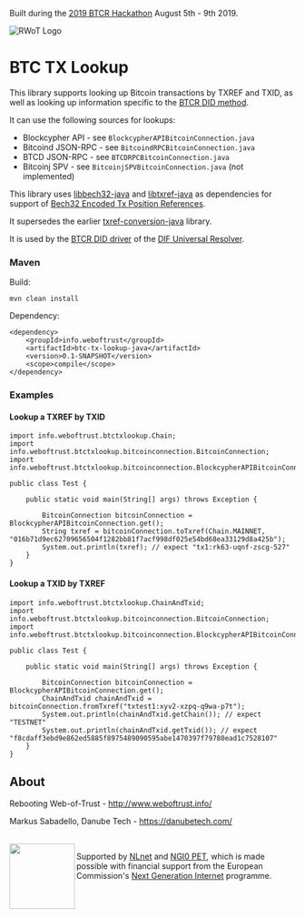 Built during the [2019 BTCR Hackathon](https://weboftrustinfo.github.io/btcr-hackathon-2019/) August 5th - 9th 2019.

![RWoT Logo](https://github.com/WebOfTrustInfo/ld-signatures-java/blob/master/wot-logo.png?raw=true)

# BTC TX Lookup

This library supports looking up Bitcoin transactions by TXREF and TXID, as well as looking up information specific to the [BTCR DID method](https://w3c-ccg.github.io/didm-btcr/).

It can use the following sources for lookups:

 * Blockcypher API - see `BlockcypherAPIBitcoinConnection.java`
 * Bitcoind JSON-RPC - see `BitcoindRPCBitcoinConnection.java`
 * BTCD JSON-RPC - see `BTCDRPCBitcoinConnection.java`
 * Bitcoinj SPV - see `BitcoinjSPVBitcoinConnection.java` (not implemented)

This library uses [libbech32-java](https://github.com/dcdpr/libbech32-java) and [libtxref-java](https://github.com/dcdpr/libtxref-java) as dependencies for support of [Bech32 Encoded Tx Position References](https://github.com/bitcoin/bips/blob/master/bip-0136.mediawiki).

It supersedes the earlier [txref-conversion-java](https://github.com/WebOfTrustInfo/txref-conversion-java/) library.

It is used by the [BTCR DID driver](https://github.com/decentralized-identity/universal-resolver/tree/master/drivers/btcr/) of the [DIF Universal Resolver](https://github.com/decentralized-identity/universal-resolver/).

### Maven

Build:

	mvn clean install

Dependency:

	<dependency>
		<groupId>info.weboftrust</groupId>
		<artifactId>btc-tx-lookup-java</artifactId>
		<version>0.1-SNAPSHOT</version>
		<scope>compile</scope>
	</dependency>

### Examples

#### Lookup a TXREF by TXID

	import info.weboftrust.btctxlookup.Chain;
	import info.weboftrust.btctxlookup.bitcoinconnection.BitcoinConnection;
	import info.weboftrust.btctxlookup.bitcoinconnection.BlockcypherAPIBitcoinConnection;
	
	public class Test {
	
		public static void main(String[] args) throws Exception {
	
			BitcoinConnection bitcoinConnection = BlockcypherAPIBitcoinConnection.get();
			String txref = bitcoinConnection.toTxref(Chain.MAINNET, "016b71d9ec62709656504f1282bb81f7acf998df025e54bd68ea33129d8a425b");
			System.out.println(txref); // expect "tx1:rk63-uqnf-zscg-527"
		}
	}

#### Lookup a TXID by TXREF

	import info.weboftrust.btctxlookup.ChainAndTxid;
	import info.weboftrust.btctxlookup.bitcoinconnection.BitcoinConnection;
	import info.weboftrust.btctxlookup.bitcoinconnection.BlockcypherAPIBitcoinConnection;
	
	public class Test {
	
		public static void main(String[] args) throws Exception {
	
			BitcoinConnection bitcoinConnection = BlockcypherAPIBitcoinConnection.get();
			ChainAndTxid chainAndTxid = bitcoinConnection.fromTxref("txtest1:xyv2-xzpq-q9wa-p7t");
			System.out.println(chainAndTxid.getChain()); // expect "TESTNET"
			System.out.println(chainAndTxid.getTxid()); // expect "f8cdaff3ebd9e862ed5885f8975489090595abe1470397f79780ead1c7528107"
		}
	}

## About

Rebooting Web-of-Trust - http://www.weboftrust.info/

Markus Sabadello, Danube Tech -  https://danubetech.com/

<br clear="left" />

<img align="left" src="https://raw.githubusercontent.com/peacekeeper/universal-resolver/master/docs/logo-ngi0pet.png" width="115">

Supported by [NLnet](https://nlnet.nl/) and [NGI0 PET](https://nlnet.nl/PET/#NGI), which is made possible with financial support from the European Commission's [Next Generation Internet](https://ngi.eu/) programme.
